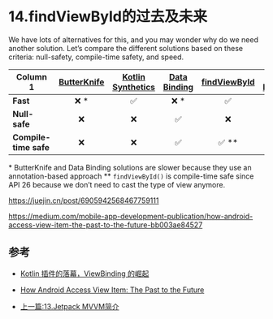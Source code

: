 # 14.findViewById的过去及未来

We have lots of alternatives for this, and  you may wonder why do we need another solution. Let’s compare the  different solutions based on these criteria: null-safety, compile-time  safety, and speed.

| Column 1              | **[ButterKnife](https://github.com/JakeWharton/butterknife)** | [**Kotlin Synthetics**](https://developer.android.com/kotlin/ktx) | [**Data Binding**](https://developer.android.com/topic/libraries/data-binding) | [**findViewById**](https://developer.android.com/reference/android/app/Activity#findViewById(int)) | [View Binding](https://developer.android.com/topic/libraries/view-binding) |
| --------------------- | :----------------------------------------------------------: | :----------------------------------------------------------: | :----------------------------------------------------------: | :----------------------------------------------------------: | :----------------------------------------------------------: |
| **Fast**              |                             ❌ *                              |                              ✅                               |                             ❌ *                              |                              ✅                               |                              ✅                               |
| **Null-safe**         |                              ❌                               |                              ❌                               |                              ✅                               |                              ❌                               |                              ✅                               |
| **Compile-time safe** |                              ❌                               |                              ❌                               |                              ✅                               |                             ✅ **                             |                              ✅                               |

\* ButterKnife and Data Binding solutions are slower because they use an annotation-based approach
 ** `findViewById()` is compile-time safe since API 26 because we don’t need to cast the type of view anymore.

https://juejin.cn/post/6905942568467759111

https://medium.com/mobile-app-development-publication/how-android-access-view-item-the-past-to-the-future-bb003ae84527



## 参考
- [Kotlin 插件的落幕，ViewBinding 的崛起](https://juejin.cn/post/6905942568467759111)
- [How Android Access View Item: The Past to the Future](https://medium.com/mobile-app-development-publication/how-android-access-view-item-the-past-to-the-future-bb003ae84527)



- [上一篇:13.Jetpack MVVM简介](https://github.com/CharonChui/AndroidNote/blob/master/Jetpack/architecture/13.Jetpack%20MVVM%E7%AE%80%E4%BB%8B.md)



